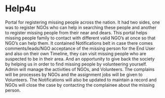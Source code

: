# Help4u
Portal for registering missing people across the nation. It had two sides, one was to register NGOs who can help in searching these people
and another to register missing people from their near and dears. This portal helps missing people family to contact with different valid 
NGO’s at once so that NGO’s can help them. It contained Notifications belt in case there comes comments/leads/NGO acceptance of the missing
person for the End User and also on their own Timeline, they can visit missing people who are suspected to be in their area.
And an opportunity to give back the society by helping us in order to find missing people by volunteering yourself.
 Admin will manage the activities of NGOs, and Volunteers. The complains will be processes by NGOs and the assignment jobs will be given to 
Volunteers. The Notifications will also be updated to maintain a record and NGOs will close the case by contacting the complainee about
the missing person.


